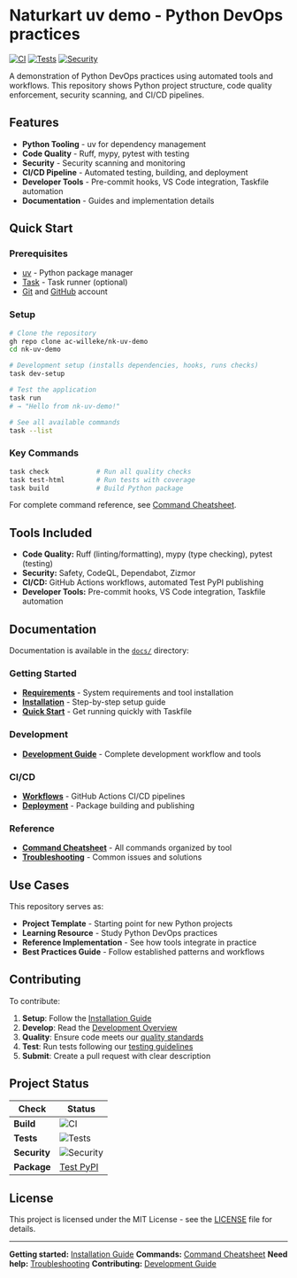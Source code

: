 # Naturkart uv demo - Python DevOps practices

[![CI](https://github.com/ac-willeke/nk-uv-demo/actions/workflows/ci-quality.yml/badge.svg)](https://github.com/ac-willeke/nk-uv-demo/actions/workflows/ci-quality.yml)
[![Tests](https://github.com/ac-willeke/nk-uv-demo/actions/workflows/ci-test-build.yml/badge.svg)](https://github.com/ac-willeke/nk-uv-demo/actions/workflows/ci-test-build.yml)
[![Security](https://github.com/ac-willeke/nk-uv-demo/actions/workflows/scan-safety.yml/badge.svg)](https://github.com/ac-willeke/nk-uv-demo/actions/workflows/scan-safety.yml)

A demonstration of Python DevOps practices using automated tools and workflows. This repository shows Python project structure, code quality enforcement, security scanning, and CI/CD pipelines.

## Features

- **Python Tooling** - uv for dependency management
- **Code Quality** - Ruff, mypy, pytest with testing
- **Security** - Security scanning and monitoring
- **CI/CD Pipeline** - Automated testing, building, and deployment
- **Developer Tools** - Pre-commit hooks, VS Code integration, Taskfile automation
- **Documentation** - Guides and implementation details

## Quick Start

### Prerequisites
- [uv](https://docs.astral.sh/uv/getting-started/installation/) - Python package manager
- [Task](https://taskfile.dev/installation/) - Task runner (optional)
- [Git](https://git-scm.com/) and [GitHub](https://github.com/) account

### Setup

```bash
# Clone the repository
gh repo clone ac-willeke/nk-uv-demo
cd nk-uv-demo

# Development setup (installs dependencies, hooks, runs checks)
task dev-setup

# Test the application
task run
# → "Hello from nk-uv-demo!"

# See all available commands
task --list
```

### Key Commands

```bash
task check            # Run all quality checks
task test-html        # Run tests with coverage
task build            # Build Python package
```

For complete command reference, see [Command Cheatsheet](docs/command-cheatsheet.md).

## Tools Included

- **Code Quality:** Ruff (linting/formatting), mypy (type checking), pytest (testing)
- **Security:** Safety, CodeQL, Dependabot, Zizmor
- **CI/CD:** GitHub Actions workflows, automated Test PyPI publishing
- **Developer Tools:** Pre-commit hooks, VS Code integration, Taskfile automation

## Documentation

Documentation is available in the [`docs/`](docs/) directory:

### Getting Started
- **[Requirements](docs/getting-started/requirements.md)** - System requirements and tool installation
- **[Installation](docs/getting-started/installation.md)** - Step-by-step setup guide
- **[Quick Start](docs/getting-started/quickstart.md)** - Get running quickly with Taskfile

### Development
- **[Development Guide](docs/development.md)** - Complete development workflow and tools

### CI/CD
- **[Workflows](docs/ci-cd/workflows.md)** - GitHub Actions CI/CD pipelines
- **[Deployment](docs/ci-cd/deployment.md)** - Package building and publishing

### Reference
- **[Command Cheatsheet](docs/command-cheatsheet.md)** - All commands organized by tool
- **[Troubleshooting](docs/troubleshooting.md)** - Common issues and solutions

## Use Cases

This repository serves as:

- **Project Template** - Starting point for new Python projects
- **Learning Resource** - Study Python DevOps practices
- **Reference Implementation** - See how tools integrate in practice
- **Best Practices Guide** - Follow established patterns and workflows

## Contributing

To contribute:

1. **Setup**: Follow the [Installation Guide](docs/getting-started/installation.md)
2. **Develop**: Read the [Development Overview](docs/development/README.md)
3. **Quality**: Ensure code meets our [quality standards](docs/development/code-quality.md)
4. **Test**: Run tests following our [testing guidelines](docs/development/testing.md)
5. **Submit**: Create a pull request with clear description

## Project Status

| Check | Status |
|-------|--------|
| **Build** | ![CI](https://github.com/ac-willeke/nk-uv-demo/actions/workflows/ci-quality.yml/badge.svg) |
| **Tests** | ![Tests](https://github.com/ac-willeke/nk-uv-demo/actions/workflows/ci-test-build.yml/badge.svg) |
| **Security** | ![Security](https://github.com/ac-willeke/nk-uv-demo/actions/workflows/scan-safety.yml/badge.svg) |
| **Package** | [Test PyPI](https://test.pypi.org/project/nk-uv-demo/) |

## License

This project is licensed under the MIT License - see the [LICENSE](LICENSE) file for details.

---

**Getting started:** [Installation Guide](docs/getting-started/installation.md)
**Commands:** [Command Cheatsheet](docs/command-cheatsheet.md)
**Need help:** [Troubleshooting](docs/troubleshooting.md)
**Contributing:** [Development Guide](docs/development.md)
